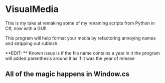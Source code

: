 # VisualMedia

This is my take at remaking some of my renaming scripts from Python in C#, now with a GUI!

This program will help format your media by refactoring annoying names and stripping out rubbish.

**EDIT: ** Known issue is if the file name contains a year in it the program will added parenthesis around it as if it was the year of release

## All of the magic happens in Window.cs

